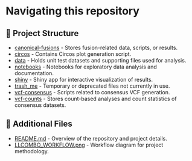 # Navigating this repository

## 🔹 Project Structure

- [canonical-fusions](./canonical-fusions) - Stores fusion-related data, scripts, or results.
- [circos](./circos) - Contains Circos plot generation script.
- [data](./data) - Holds unit test datasets and supporting files used for analysis.
- [notebooks](./notebooks) - Notebooks for exploratory data analysis and documentation.
- [shiny](./shiny) - Shiny app for interactive visualization of results.
- [trash_me](./trash_me) - Temporary or deprecated files not currently in use.
- [vcf-consensus](./vcf-consensus) - Scripts related to consensus VCF generation.
- [vcf-counts](./vcf-counts) - Stores count-based analyses and count statistics of consensus datasets.

## 📄 Additional Files
- [README.md](./README.md) - Overview of the repository and project details.
- [LLCOMBO_WORKFLOW.png](./LLCOMBO_WORKFLOW.png) - Workflow diagram for project methodology.
